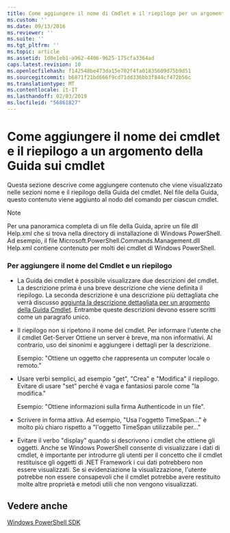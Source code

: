 ```yaml
---
title: Come aggiungere il nome di Cmdlet e il riepilogo per un argomento della Guida Cmdlet | Microsoft Docs
ms.custom: ''
ms.date: 09/13/2016
ms.reviewer: ''
ms.suite: ''
ms.tgt_pltfrm: ''
ms.topic: article
ms.assetid: 1d0e1eb1-a962-4406-9625-175cfa3364ad
caps.latest.revision: 10
ms.openlocfilehash: f142548be473da15e702f4fa01835609d75b9d51
ms.sourcegitcommit: b6871f21bd666f9cd71dd336bb3f844cf472b56c
ms.translationtype: MT
ms.contentlocale: it-IT
ms.lasthandoff: 02/03/2019
ms.locfileid: "56861827"
---
```

# <a name="how-to-add-the-cmdlet-name-and-synopsis-to-a-cmdlet-help-topic"></a>Come aggiungere il nome dei cmdlet e il riepilogo a un argomento della Guida sui cmdlet

Questa sezione descrive come aggiungere contenuto che viene visualizzato nelle sezioni nome e il riepilogo della Guida del cmdlet. Nel file della Guida, questo contenuto viene aggiunto al nodo del comando per ciascun cmdlet.

> [!NOTE]
> Per una panoramica completa di un file della Guida, aprire un file dll Help.xml che si trova nella directory di installazione di Windows PowerShell. Ad esempio, il file Microsoft.PowerShell.Commands.Management.dll Help.xml contiene contenuto per molti dei cmdlet di Windows PowerShell.

### <a name="to-add-the-cmdlet-name-and-a-synopsis"></a>Per aggiungere il nome del Cmdlet e un riepilogo

- La Guida dei cmdlet è possibile visualizzare due descrizioni del cmdlet. La descrizione prima è una breve descrizione che viene definita il riepilogo. La seconda descrizione è una descrizione più dettagliata che verrà discusso [aggiunta la descrizione dettagliata per un argomento della Guida Cmdlet](./how-to-add-a-cmdlet-description.md). Entrambe queste descrizioni devono essere scritti come un paragrafo unico.

- Il riepilogo non si ripetono il nome del cmdlet. Per informare l'utente che il cmdlet Get-Server Ottiene un server è breve, ma non informativi. Al contrario, uso dei sinonimi e aggiungere i dettagli per la descrizione.

  Esempio: "Ottiene un oggetto che rappresenta un computer locale o remoto."

- Usare verbi semplici, ad esempio "get", "Crea" e "Modifica" il riepilogo. Evitare di usare "set" perché è vaga e fantasiosi parole come "la modifica."

  Esempio: "Ottiene informazioni sulla firma Authenticode in un file".

- Scrivere in forma attiva. Ad esempio, "Usa l'oggetto TimeSpan..." è molto più chiaro rispetto a "l'oggetto TimeSpan utilizzabile per..."

- Evitare il verbo "display" quando si descrivono i cmdlet che ottiene gli oggetti. Anche se Windows PowerShell consente di visualizzare i dati di cmdlet, è importante per introdurre gli utenti per il concetto che il cmdlet restituisce gli oggetti di .NET Framework i cui dati potrebbero non essere visualizzati. Se si evidenziazione la visualizzazione, l'utente potrebbe non essere consapevoli che il cmdlet potrebbe avere restituito molte altre proprietà e metodi utili che non vengono visualizzati.

## <a name="see-also"></a>Vedere anche

 [Windows PowerShell SDK](../windows-powershell-reference.md)